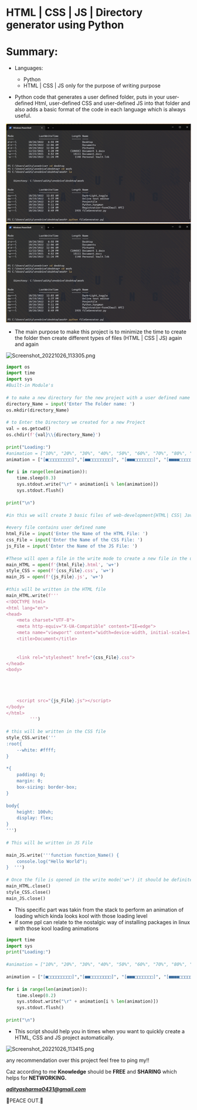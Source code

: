 # HTML | CSS | JS | Directory generator using Python

# Summary:

- Languages:
    - Python
    - HTML | CSS | JS only for the purpose of writing purpose

- Python code that generates a user defined folder, puts in your user-defined Html, user-defined CSS and user-defined JS into that folder and also adds a basic format of the code in each language which is always useful.

![alt tag](https://github.com/adityasharma0131/Fle-Generator/blob/09f9533d02f2d27a7224953f967627e14eafff3c/tren/Screenshot_20221026_113050.png)
![Book logo](https://github.com/adityasharma0131/Fle-Generator/blob/09f9533d02f2d27a7224953f967627e14eafff3c/tren/Screenshot_20221026_113050.png)

- The main purpose to make this project is to minimize the time to create the folder then create different types of files (HTML | CSS | JS) again and again

![Screenshot_20221026_113305.png](https://s3-us-west-2.amazonaws.com/secure.notion-static.com/a8c0a050-188e-45c4-86a8-71726b29b61f/Screenshot_20221026_113305.png)

```python
import os
import time
import sys
#Built-in Module's

# to make a new directory for the new project with a user defined name
directory_Name = input('Enter The Folder name: ')
os.mkdir(directory_Name)

# to Enter the Directory we created for a new Project
val = os.getcwd()
os.chdir(f'{val}\\{directory_Name}')

print("Loading:")
#animation = ["10%", "20%", "30%", "40%", "50%", "60%", "70%", "80%", "90%", "100%"]
animation = ["[■□□□□□□□□□]","[■■□□□□□□□□]", "[■■■□□□□□□□]", "[■■■■□□□□□□]", "[■■■■■□□□□□]", "[■■■■■■□□□□]", "[■■■■■■■□□□]", "[■■■■■■■■□□]", "[■■■■■■■■■□]", "[■■■■■■■■■■]"]

for i in range(len(animation)):
    time.sleep(0.3)
    sys.stdout.write("\r" + animation[i % len(animation)])
    sys.stdout.flush()

print("\n")

#in this we will create 3 basic files of web-development{HTML| CSS| Javascript}

#every file contains user defined name 
html_File = input('Enter the Name of the HTML File: ')
css_File = input('Enter the Name of the CSS File: ')
js_File = input('Enter the Name of the JS File: ')

#These will open a file in the write mode to create a new file in the user defined directory with their specific user-defined name with the help of f-STRING
main_HTML = open(f'{html_File}.html', 'w+')
style_CSS = open(f'{css_File}.css', 'w+')
main_JS = open(f'{js_File}.js', 'w+')

#this will be written in the HTML file 
main_HTML.write(f'''
<!DOCTYPE html>
<html lang="en">
<head>
    <meta charset="UTF-8">
    <meta http-equiv="X-UA-Compatible" content="IE=edge">
    <meta name="viewport" content="width=device-width, initial-scale=1.0">
    <title>Document</title>
    
    
    <link rel="stylesheet" href="{css_File}.css"> 
</head>
<body>
    
    
    
    
    <script src="{js_File}.js"></script>
</body>
</html> 
         ''')

# this will be written in the CSS file
style_CSS.write('''           
:root{
    --white: #ffff;
}

*{
    padding: 0;
    margin: 0;
    box-sizing: border-box;
}

body{
    height: 100vh;
    display: flex;
} 
''')

# This will be written in JS File 

main_JS.write('''function function_Name() {
    console.log("Hello World");
}  ''')

# Once the file is opened in the write mode('w+') it should be definitely closed 
main_HTML.close()
style_CSS.close()
main_JS.close()
```

- This specific part was takin from the stack to perform an animation of loading which kinda looks kool with those loading level
- if some ppl can relate to the nostalgic way of installing packages in linux with those kool loading animations

```python
import time
import sys
print("Loading:")

#animation = ["10%", "20%", "30%", "40%", "50%", "60%", "70%", "80%", "90%", "100%"]

animation = ["[■□□□□□□□□□]","[■■□□□□□□□□]", "[■■■□□□□□□□]", "[■■■■□□□□□□]", "[■■■■■□□□□□]", "[■■■■■■□□□□]", "[■■■■■■■□□□]", "[■■■■■■■■□□]", "[■■■■■■■■■□]", "[■■■■■■■■■■]"]

for i in range(len(animation)):
    time.sleep(0.2)
    sys.stdout.write("\r" + animation[i % len(animation)])
    sys.stdout.flush()

print("\n")
```

- This script should help you in times when you want to quickly create a HTML, CSS and JS project automatically.

![Screenshot_20221026_113415.png](https://s3-us-west-2.amazonaws.com/secure.notion-static.com/468b2332-b0f3-4ae1-bb52-2a17d9d5383a/Screenshot_20221026_113415.png)

any recommendation over this project feel free to ping my!!

Caz according to me **Knowledge** should be **FREE** and **SHARING** which helps for **NETWORKING.**

***adityasharma0431@gmail.com***

🖖PEACE OUT.🖖

